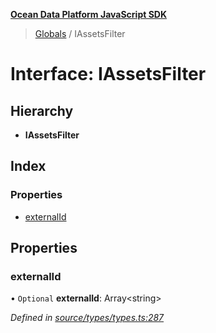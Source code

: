 **[Ocean Data Platform JavaScript SDK](../README.md)**

> [Globals](../README.md) / IAssetsFilter

# Interface: IAssetsFilter

## Hierarchy

* **IAssetsFilter**

## Index

### Properties

* [externalId](iassetsfilter.md#externalid)

## Properties

### externalId

• `Optional` **externalId**: Array\<string>

*Defined in [source/types/types.ts:287](https://github.com/C4IROcean/odp-sdk-js/blob/c6020fb/source/types/types.ts#L287)*
